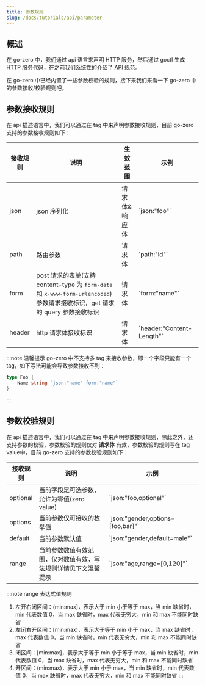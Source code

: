 ```yaml
---
title: 参数规则
slug: /docs/tutorials/api/parameter
---
```


## 概述

在 go-zero 中，我们通过 api 语言来声明 HTTP 服务，然后通过 goctl 生成 HTTP 服务代码，在之前我们系统性的介绍了 <a href="/docs/tutorials" target="_blank">API 规范</a>。

在 go-zero 中已经内置了一些参数校验的规则，接下来我们来看一下 go-zero 中的参数接收/校验规则吧。

## 参数接收规则

在 api 描述语言中，我们可以通过在 tag 中来声明参数接收规则，目前 go-zero 支持的参数接收规则如下：

| <img width={100}/>接收规则 | 说明                                                                                            | <img width={150}/>生效范围           | 示例 |
| --- |-----------------------------------------------------------------------------------------------|----------------------------------| --- |
| json | json 序列化                                                                                      | 请求体&响应体                          | \`json:"foo"\` |
| path | 路由参数                                                                                          | 请求体                              | \`path:"id"\` |
| form | post 请求的表单(支持 content-type 为 `form-data` 和 `x-www-form-urlencoded`) 参数请求接收标识，get 请求的 query 参数接收标识 | 请求体 | \`form:"name"\` |
| header | http 请求体接收标识                                                                                  | 请求体                              |\`header:"Content-Length"\` |

:::note 温馨提示
go-zero 中不支持多 tag 来接收参数，即一个字段只能有一个 tag，如下写法可能会导致参数接收不到：

```go
type Foo {
    Name string `json:"name" form:"name"`
}
```
:::

## 参数校验规则

在 api 描述语言中，我们可以通过在 tag 中来声明参数接收规则，除此之外，还支持参数的校验，参数校验的规则仅对 **请求体** 有效，参数校验的规则写在 tag value中，目前 go-zero 支持的参数校验规则如下：

| <img width={100}/>接收规则 | 说明 | 示例 |
| --- | --- | --- |
| optional | 当前字段是可选参数，允许为零值(zero value) | \`json:"foo,optional"\` |
| options | 当前参数仅可接收的枚举值 | \`json:"gender,options=[foo,bar]"\` |
| default | 当前参数默认值 | \`json:"gender,default=male"\` |
| range | 当前参数数值有效范围，仅对数值有效，写法规则详情见下文温馨提示 | \`json:"age,range=[0,120]"\` |

:::note range 表达式值规则
1. 左开右闭区间：(min:max]，表示大于 min 小于等于 max，当 min 缺省时，min 代表数值 0，当 max 缺省时，max 代表无穷大，min 和 max 不能同时缺省
1. 左闭右开区间：[min:max)，表示大于等于 min 小于 max，当 max 缺省时，max 代表数值 0，当 min 缺省时，min 代表无穷大，min 和 max 不能同时缺省
1. 闭区间：[min:max]，表示大于等于 min 小于等于 max，当 min 缺省时，min 代表数值 0，当 max 缺省时，max 代表无穷大，min 和 max 不能同时缺省
1. 开区间：(min:max)，表示大于 min 小于 max，当 min 缺省时，min 代表数值 0，当 max 缺省时，max 代表无穷大，min 和 max 不能同时缺省
:::